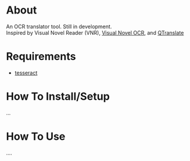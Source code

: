# About
An OCR translator tool. Still in development.\
Inspired by Visual Novel Reader (VNR), [Visual Novel OCR](https://github.com/leminhyen2/Visual-Novel-OCR), and [QTranslate](https://quest-app.appspot.com/)

# Requirements
- [tesseract](https://github.com/UB-Mannheim/tesseract/wiki)

# How To Install/Setup
...

# How To Use
....